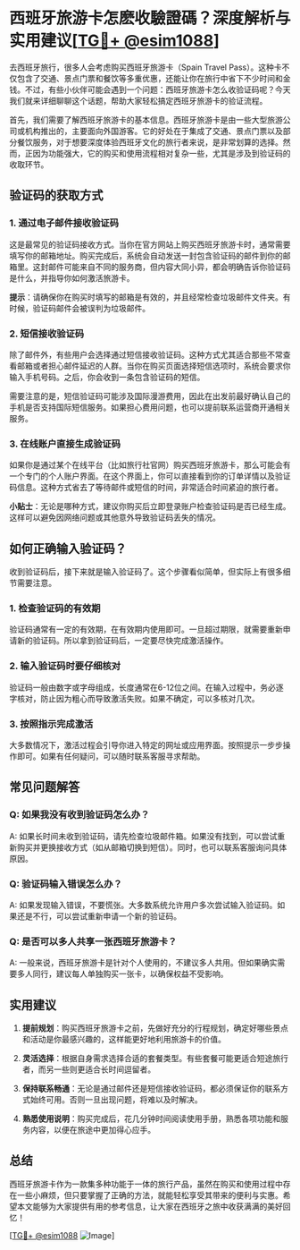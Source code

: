 # 西班牙旅游卡怎麽收驗證碼？深度解析与实用建议[[TG💪+ @esim1088](https://t.me/s/esim1088)]

去西班牙旅行，很多人会考虑购买西班牙旅游卡（Spain Travel Pass）。这种卡不仅包含了交通、景点门票和餐饮等多重优惠，还能让你在旅行中省下不少时间和金钱。不过，有些小伙伴可能会遇到一个问题：西班牙旅游卡怎么收验证码呢？今天我们就来详细聊聊这个话题，帮助大家轻松搞定西班牙旅游卡的验证流程。

首先，我们需要了解西班牙旅游卡的基本信息。西班牙旅游卡是由一些大型旅游公司或机构推出的，主要面向外国游客。它的好处在于集成了交通、景点门票以及部分餐饮服务，对于想要深度体验西班牙文化的旅行者来说，是非常划算的选择。然而，正因为功能强大，它的购买和使用流程相对复杂一些，尤其是涉及到验证码的收取环节。

## 验证码的获取方式

### 1. 通过电子邮件接收验证码

这是最常见的验证码接收方式。当你在官方网站上购买西班牙旅游卡时，通常需要填写你的邮箱地址。购买完成后，系统会自动发送一封包含验证码的邮件到你的邮箱里。这封邮件可能来自不同的服务商，但内容大同小异，都会明确告诉你验证码是什么，并指导你如何激活旅游卡。

**提示**：请确保你在购买时填写的邮箱是有效的，并且经常检查垃圾邮件文件夹。有时候，验证码邮件会被误判为垃圾邮件。

### 2. 短信接收验证码

除了邮件外，有些用户会选择通过短信接收验证码。这种方式尤其适合那些不常查看邮箱或者担心邮件延迟的人群。当你在购买页面选择短信选项时，系统会要求你输入手机号码。之后，你会收到一条包含验证码的短信。

需要注意的是，短信验证码可能涉及国际漫游费用，因此在出发前最好确认自己的手机是否支持国际短信服务。如果担心费用问题，也可以提前联系运营商开通相关服务。

### 3. 在线账户直接生成验证码

如果你是通过某个在线平台（比如旅行社官网）购买西班牙旅游卡，那么可能会有一个专门的个人账户界面。在这个界面上，你可以直接看到你的订单详情以及验证码信息。这种方式省去了等待邮件或短信的时间，非常适合时间紧迫的旅行者。

**小贴士**：无论是哪种方式，建议你购买后立即登录账户检查验证码是否已经生成。这样可以避免因网络问题或其他意外导致验证码丢失的情况。

## 如何正确输入验证码？

收到验证码后，接下来就是输入验证码了。这个步骤看似简单，但实际上有很多细节需要注意。

### 1. 检查验证码的有效期

验证码通常有一定的有效期，在有效期内使用即可。一旦超过期限，就需要重新申请新的验证码。所以拿到验证码后，一定要尽快完成激活操作。

### 2. 输入验证码时要仔细核对

验证码一般由数字或字母组成，长度通常在6-12位之间。在输入过程中，务必逐字核对，防止因为粗心而导致激活失败。如果不确定，可以多核对几次。

### 3. 按照指示完成激活

大多数情况下，激活过程会引导你进入特定的网址或应用界面。按照提示一步步操作即可。如果有任何疑问，可以随时联系客服寻求帮助。

## 常见问题解答

### Q: 如果我没有收到验证码怎么办？
A: 如果长时间未收到验证码，请先检查垃圾邮件箱。如果没有找到，可以尝试重新购买并更换接收方式（如从邮箱切换到短信）。同时，也可以联系客服询问具体原因。

### Q: 验证码输入错误怎么办？
A: 如果发现输入错误，不要慌张。大多数系统允许用户多次尝试输入验证码。如果还是不行，可以尝试重新申请一个新的验证码。

### Q: 是否可以多人共享一张西班牙旅游卡？
A: 一般来说，西班牙旅游卡是针对个人使用的，不建议多人共用。但如果确实需要多人同行，建议每人单独购买一张卡，以确保权益不受影响。

## 实用建议

1. **提前规划**：购买西班牙旅游卡之前，先做好充分的行程规划，确定好哪些景点和活动是你最感兴趣的，这样能更好地利用旅游卡的价值。
   
2. **灵活选择**：根据自身需求选择合适的套餐类型。有些套餐可能更适合短途旅行者，而另一些则更适合长时间逗留者。

3. **保持联系畅通**：无论是通过邮件还是短信接收验证码，都必须保证你的联系方式始终可用。否则一旦出现问题，将难以及时解决。

4. **熟悉使用说明**：购买完成后，花几分钟时间阅读使用手册，熟悉各项功能和服务内容，以便在旅途中更加得心应手。

## 总结

西班牙旅游卡作为一款集多种功能于一体的旅行产品，虽然在购买和使用过程中存在一些小麻烦，但只要掌握了正确的方法，就能轻松享受其带来的便利与实惠。希望本文能够为大家提供有用的参考信息，让大家在西班牙之旅中收获满满的美好回忆！

[[TG💪+ @esim1088](https://t.me/s/esim1088) ![Image](https://i.postimg.cc/4NQfJmqS/Snipaste-2025-05-13-00-14-12.png)]